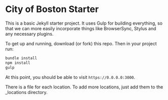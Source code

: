 # City of Boston Starter

This is a basic Jekyll starter project. It uses Gulp for building everything, so that we can more easily incorporate things like BrowserSync, Stylus and any necessary plugins.

To get up and running, download (or fork) this repo. Then in your project run:

``` sh
bundle install
npm install
gulp
```

At this point, you should be able to visit `https://0.0.0.0:3000`.

There is a file for each location. To add more locations, just add them to the _locations directory. 
